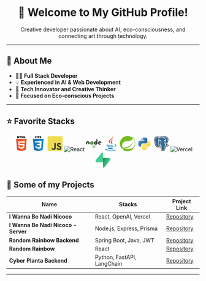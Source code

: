 <div align="center">
  <h1>👋 Welcome to My GitHub Profile!</h1>
  <p>Creative developer passionate about AI, eco-consciousness, and connecting art through technology.</p>
</div>

---

## 📖 About Me
- 👨‍💻 **Full Stack Developer**
- 💡 **Experienced in AI & Web Development**
- 🚀 **Tech Innovator and Creative Thinker**
- 🌱 **Focused on Eco-conscious Projects**

---

## ⭐ Favorite Stacks

<div align="center">
  <img src="https://raw.githubusercontent.com/devicons/devicon/master/icons/html5/html5-original-wordmark.svg" alt="HTML5" width="40" height="40">
  <img src="https://raw.githubusercontent.com/devicons/devicon/master/icons/css3/css3-original-wordmark.svg" alt="CSS3" width="40" height="40">
  <img src="https://raw.githubusercontent.com/devicons/devicon/master/icons/javascript/javascript-original.svg" alt="JavaScript" width="40" height="40">
  <img src="https://upload.wikimedia.org/wikipedia/commons/a/a7/React-icon.svg" alt="React" width="40" height="40">
  <img src="https://raw.githubusercontent.com/devicons/devicon/master/icons/nodejs/nodejs-original-wordmark.svg" alt="Node.js" width="40" height="40">
  <img src="https://raw.githubusercontent.com/devicons/devicon/master/icons/java/java-original.svg" alt="Java" width="40" height="40">
  <img src="https://raw.githubusercontent.com/devicons/devicon/master/icons/spring/spring-original.svg" alt="Spring Boot" width="40" height="40">
  <img src="https://raw.githubusercontent.com/devicons/devicon/master/icons/python/python-original.svg" alt="Python" width="40" height="40">
  <img src="https://raw.githubusercontent.com/devicons/devicon/master/icons/postgresql/postgresql-original.svg" alt="PostgreSQL" width="40" height="40">
  <img src="https://assets.vercel.com/image/upload/v1607554385/repositories/vercel/logo.png" alt="Vercel" width="40" height="40">
  <img src="https://raw.githubusercontent.com/devicons/devicon/master/icons/supabase/supabase-original.svg" alt="Supabase" width="40" height="40">
</div>

## 🙌 Some of my Projects

<div align="center">

| Name                                         | Stacks                                                    | Project Link                                         |
|----------------------------------------------|----------------------------------------------------------|------------------------------------------------------|
| **I Wanna Be Nadi Nicoco**                  | React, OpenAI, Vercel                                    | [Repository](https://github.com/nicolasnardi404/iwantobenadinicoco-client)                  |
| **I Wanna Be Nadi Nicoco - Server**         | Node.js, Express, Prisma                                 | [Repository](https://github.com/nicolasnardi404/iwantobenadinicoco-server)          |
| **Random Rainbow Backend**                   | Spring Boot, Java, JWT                                   | [Repository](https://github.com/nicolasnardi404/random_rainbow)                  |
| **Random Rainbow**                           | React                                                    | [Repository](https://github.com/nicolasnardi404/random_rainbow_client)                         |
| **Cyber Planta Backend**                     | Python, FastAPI, LangChain                               | [Repository](https://github.com/nicolasnardi404/permaculture-chatbot)                   |

---
</div>



